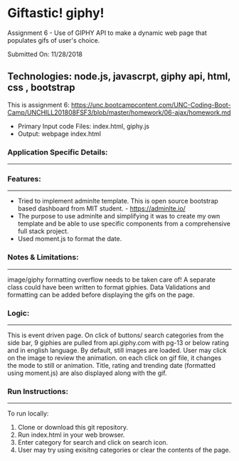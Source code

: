# Giftastic! giphy! 
Assignment 6 -  Use of GIPHY API to make a dynamic web page that populates gifs of user's choice. 

Submitted On: 11/28/2018

## Technologies: node.js, javascrpt, giphy api, html, css , bootstrap

This is assignment 6: https://unc.bootcampcontent.com/UNC-Coding-Boot-Camp/UNCHILL201808FSF3/blob/master/homework/06-ajax/homework.md

* Primary Input code Files: index.html, giphy.js
* Output: webpage index.html


### Application Specific Details:
-----------------------------
                  
			
### Features:
----------
* Tried to implement adminlte template. This is open source bootstrap based dashboard from MIT student. - https://adminlte.io/
* The purpose to use adminlte and simplifying it was to create my own template and be able to use specific components from a comprehensive full stack project.
* Used moment.js to format the date.


### Notes & Limitations:
--------------------
image/giphy formatting overflow needs to be taken care of! A separate class could have been written to format giphies.
Data Validations and formatting can be added before displaying the gifs on the page.

### Logic:
-------
This is event driven page. 
On click of buttons/ search categories from the side bar, 9 giphies are pulled from api.giphy.com with pg-13 or below rating and in english language.
By default, still images are loaded. User may click on the image to review the animation.
on each click on gif file, it changes the mode to still or animation.
Title, rating and trending date (formatted using moment.js) are also displayed along with the gif.

	
### Run Instructions:
--------------
To run locally:

1) Clone or download this git repository.
2) Run index.html in your web browser. 
3) Enter category for search and click on search icon. 
4) User may try using exisitng categories or clear the contents of the page. 
